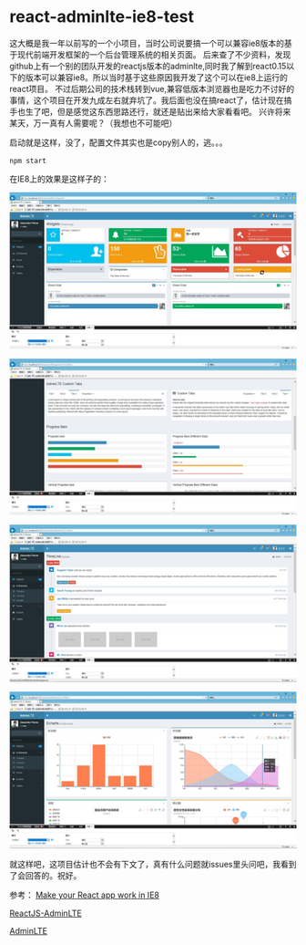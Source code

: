# react-adminlte-ie8-test

这大概是我一年以前写的一个小项目，当时公司说要搞一个可以兼容ie8版本的基于现代前端开发框架的一个后台管理系统的相关页面。
后来查了不少资料，发现github上有一个别的团队开发的reactjs版本的adminlte,同时我了解到react0.15以下的版本可以兼容ie8。所以当时基于这些原因我开发了这个可以在ie8上运行的react项目。
不过后期公司的技术栈转到vue,兼容低版本浏览器也是吃力不讨好的事情，这个项目在开发九成左右就弃坑了。我后面也没在搞react了，估计现在搞手也生了吧，但是感觉这东西思路还行，就还是贴出来给大家看看吧。
兴许将来某天，万一真有人需要呢？（我想也不可能吧）

启动就是这样，没了，配置文件其实也是copy别人的，逃。。。

    npm start

在IE8上的效果是这样子的：

![此处输入图片的描述][1]

![此处输入图片的描述][2]

![此处输入图片的描述][3]

![此处输入图片的描述][4]

就这样吧，这项目估计也不会有下文了，真有什么问题就issues里头问吧，我看到了会回答的。祝好。

参考：
[Make your React app work in IE8][5]

[ReactJS-AdminLTE][6]

[AdminLTE][7]


  [1]: https://raw.githubusercontent.com/cshenger/all_image_demo_package/master/images/react-adminlte-ie8-test/1.jpg
  [2]: https://raw.githubusercontent.com/cshenger/all_image_demo_package/master/images/react-adminlte-ie8-test/2.jpg
  [3]: https://raw.githubusercontent.com/cshenger/all_image_demo_package/master/images/react-adminlte-ie8-test/3.jpg
  [4]: https://raw.githubusercontent.com/cshenger/all_image_demo_package/master/images/react-adminlte-ie8-test/4.jpg
  [5]: https://github.com/xcatliu/react-ie8
  [6]: https://github.com/booleanhunter/ReactJS-AdminLTE
  [7]: https://github.com/almasaeed2010/AdminLTE
